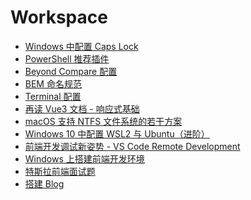 # Workspace

<!--
 * @Author: rich1e
 * @Date: 2022-06-23 11:16:49
 * @LastEditors: rich1e
 * @LastEditTime: 2022-11-14 09:19:07
-->

- [Windows 中配置 Caps Lock](/workspace/Windows中配置CapsLock.md)
- [PowerShell 推荐插件](/workspace/PowerShell推荐插件.md)
- [Beyond Compare 配置](/workspace/Beyond_Compare配置.md)
- [BEM 命名规范](/workspace/BEM命名规范.md)
- [Terminal 配置](/workspace/Terminal配置.md)
- [再读 Vue3 文档 - 响应式基础](/workspace/再读Vue3文档-响应式基础.md)
- [macOS 支持 NTFS 文件系统的若干方案](/workspace/macOS_Catalina-支持NTFS文件系统的若干方案.md)
- [Windows 10 中配置 WSL2 与 Ubuntu（进阶）](/workspace/Windows10中配置WSL2与Ubuntu（进阶）.md)
- [前端开发调试新姿势 - VS Code Remote Development](/workspace/前端开发调试新姿势-VS_Code_Remote_Development.md)
- [Windows 上搭建前端开发环境](/workspace/Windows上搭建前端开发环境.md)
- [特斯拉前端面试题](/workspace/特斯拉前端面试题.md)
- [搭建 Blog](/workspace/搭建Blog.md)
